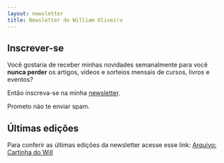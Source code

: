 ```yaml
---
layout: newsletter
title: Newsletter do William Oliveira
---
```


## Inscrever-se

Você gostaria de receber minhas novidades semanalmente para você **nunca perder** os artigos, vídeos e sorteios mensais de cursos, livros e eventos?

Então inscreva-se na minha [newsletter](http://eepurl.com/dNIYOk).

Prometo não te enviar spam.

## Últimas edições

Para conferir as últimas edições da newsletter acesse esse link: [Arquivo: Cartinha do Will](https://us15.campaign-archive.com/home/?u=f08be7ffa819062c5f89d9a9d&id=475c0fe36c)
